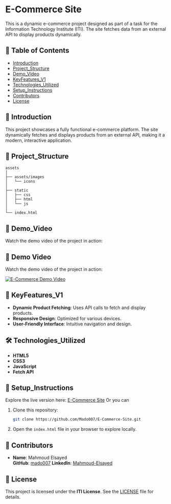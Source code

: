 # E-Commerce Site

This is a dynamic e-commerce project designed as part of a task for the Information Technology Institute (ITI). The site fetches data from an external API to display products dynamically.

## 🧾 Table of Contents

- [Introduction](#introduction)
- [Project_Structure](#project_structure)
- [Demo_Video](#Demo_Video)
- [KeyFeatures_V1](#keyfeatures_v1)
- [Technologies_Utilized](#technologies_utilized)
- [Setup_Instructions](#setup_instructions)
- [Contributors](#contributors)
- [License](#license)

## 📌 Introduction

This project showcases a fully functional e-commerce platform. The site dynamically fetches and displays products from an external API, making it a modern, interactive application.

## 📁 Project_Structure

```
assets
│
├── assets/images
│   └── icons
│
├── static
│   ├── css
│   ├── html
│   └── js
│
└── index.html
```

## 🎥 Demo_Video

Watch the demo video of the project in action:

## 🎥 Demo Video

Watch the demo video of the project in action:

[![E-Commerce Demo Video](https://i.vimeocdn.com/video/1966282417-47fa25c823a5860e6c60509a298b9cb4d6c36afa69295bfd5f259c37de87009b-d_142x80?r=pad)](https://vimeo.com/1043144200?share=copy)

## 🚀 KeyFeatures_V1

- **Dynamic Product Fetching**: Uses API calls to fetch and display products.
- **Responsive Design**: Optimized for various devices.
- **User-Friendly Interface**: Intuitive navigation and design.

## 🛠️ Technologies_Utilized

- **HTML5**
- **CSS3**
- **JavaScript**
- **Fetch API**

## 📖 Setup_Instructions

Explore the live version here: [E-Commerce Site](https://mado007.github.io/E-Commerce-Site/)
Or you can

1. Clone this repository:
   ```bash
   git clone https://github.com/Mado007/E-Commerce-Site.git
   ```
2. Open the `index.html` file in your browser to explore locally.

## 🙌 Contributors

- **Name**: Mahmoud Elsayed  
  **GitHub**: [mado007](https://github.com/mado007)
  **LinkedIn**: [Mahmoud-Elsayed](https://www.linkedin.com/in/mahmoud-elsayed/)

## 📄 License

This project is licensed under the **ITI License**. See the [LICENSE](./LICENSE) file for details.
